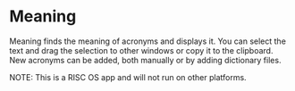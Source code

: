 # Meaning
Meaning finds the meaning of acronyms and displays it. You can select the text and drag the selection to other windows or copy it to the clipboard.
New acronyms can be added, both manually or by adding dictionary files. 

NOTE: This is a RISC OS app and will not run on other platforms.   
